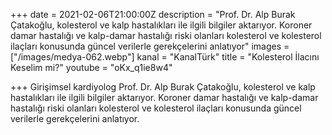 +++
date = 2021-02-06T21:00:00Z
description = "Prof. Dr. Alp Burak Çatakoğlu, kolesterol ve kalp hastalıkları ile ilgili bilgiler aktarıyor. Koroner damar hastalığı ve kalp-damar hastalığı riski olanları kolesterol ve kolesterol ilaçları konusunda güncel verilerle gerekçelerini anlatıyor"
images = ["/images/medya-062.webp"]
kanal = "KanalTürk"
title = "Kolesterol İlacını Keselim mi?"
youtube = "oKx_q1ie8w4"

+++
Girişimsel kardiyolog Prof. Dr. Alp Burak Çatakoğlu, kolesterol ve kalp hastalıkları ile ilgili bilgiler aktarıyor. Koroner damar hastalığı ve kalp-damar hastalığı riski olanları kolesterol ve kolesterol ilaçları konusunda güncel verilerle gerekçelerini anlatıyor.
